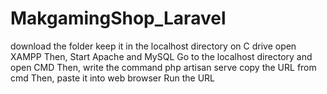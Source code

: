 # MakgamingShop_Laravel

download the folder
keep it in the localhost directory on C drive
open XAMPP Then, Start Apache and MySQL
Go to the localhost directory and open CMD
Then, write the command
php artisan serve
copy the URL from cmd Then, paste it into web browser 
Run the URL
